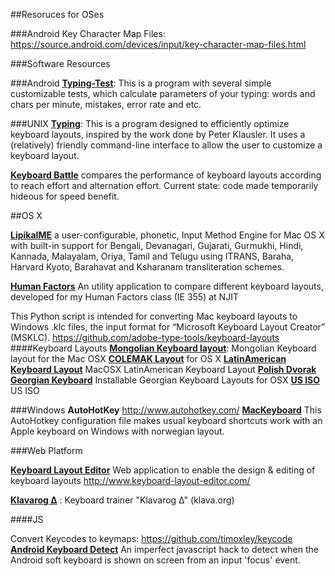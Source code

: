 

##Resoruces for OSes

###Android
Key Character Map Files: https://source.android.com/devices/input/key-character-map-files.html


###Software Resources
 
###Android
**[Typing-Test](https://github.com/kotlyarovsa/Typing-Test)**: This is a program with several simple customizable tests, which calculate parameters of your typing: words and chars per minute, mistakes, error rate and etc.

###UNIX
**[Typing](https://github.com/michaeldickens/Typing)**: This is a program designed to efficiently optimize keyboard layouts, inspired by the work done by Peter Klausler. It uses a (relatively) friendly command-line interface to allow the user to customize a keyboard layout.

**[Keyboard Battle](https://github.com/bak/keyboard_battle)** compares the performance of keyboard layouts according to reach effort and alternation effort. Current state: code made temporarily hideous for speed benefit. 

##OS X

**[LipikaIME](https://github.com/ratreya/Lipika_IME)** a user-configurable, phonetic, Input Method Engine for Mac OS X with built-in support for Bengali, Devanagari, Gujarati, Gurmukhi, Hindi, Kannada, Malayalam, Oriya, Tamil and Telugu using ITRANS, Baraha, Harvard Kyoto, Barahavat and Ksharanam transliteration schemes.

**[Human Factors](https://github.com/Javier-varez/HumanFactors)** An utility application to compare different keyboard layouts, developed for my Human Factors class (IE 355) at NJIT

This Python script is intended for converting Mac keyboard layouts to Windows .klc files, the input format for “Microsoft Keyboard Layout Creator” (MSKLC). https://github.com/adobe-type-tools/keyboard-layouts
####Keyboard Layouts
**[Mongolian Keyboard layout](https://github.com/buyaka/MonKeyboard)**: Mongolian Keyboard layout for the Mac OSX
**[COLEMAK Layout](https://github.com/sergio/KeyboardLayouts)** for OS X
**[LatinAmerican Keyboard Layout](https://github.com/edmz/latam_keyboard)** MacOSX LatinAmerican Keyboard Layout
**[Polish Dvorak](https://github.com/taw/osx-keyboard-layouts)**
**[Georgian Keyboard](https://github.com/Gozala/georgian-keyboard-layouts)** Installable Georgian Keyboard Layouts for OSX
**[US ISO](https://github.com/mitsuhiko/osx-keyboard-layouts)** US ISO

###Windows
**AutoHotKey** http://www.autohotkey.com/
**[MacKeyboard](https://github.com/andmos/MacKeyboard)** This AutoHotkey configuration file makes usual keyboard shortcuts work with an Apple keyboard on Windows with norwegian layout. 

###Web Platform

**[Keyboard Layout Editor](https://github.com/ijprest/keyboard-layout-editor)** Web application to enable the design & editing of keyboard layouts http://www.keyboard-layout-editor.com/

**[Klavarog Δ](https://github.com/ibnteo/klavarog_delta)** : Keyboard trainer "Klavarog Δ" (klava.org)

####JS

Convert Keycodes to keymaps: https://github.com/timoxley/keycode
**[Android Keyboard Detect](https://github.com/mongoltolbo/Android_Keyboard_Detect)** An imperfect javascript hack to detect when the Android soft keyboard is shown on screen from an input 'focus' event.

